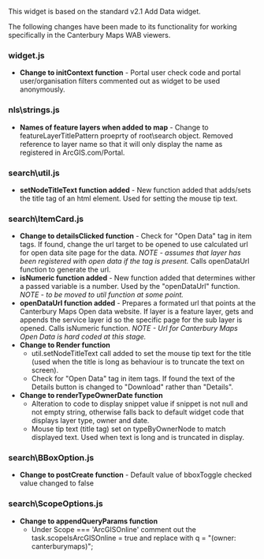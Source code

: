 This widget is based on the standard v2.1 Add Data widget.

The following changes have been made to its functionality for working specifically in the Canterbury Maps WAB viewers.

### widget.js ###
- **Change to initContext function** - Portal user check code and portal user/organisation filters commented out as widget to be used anonymously.


### nls\strings.js ###

- **Names of feature layers when added to map** - Change to featureLayerTitlePattern proeprty of root\search object.  Removed reference to layer name so that it will only display the name as registered in ArcGIS.com/Portal.  


### search\util.js ###

- **setNodeTitleText function added** - New function added that adds/sets the title tag of an html element.  Used for setting the mouse tip text.


### search\ItemCard.js ###

- **Change to detailsClicked function** - Check for "Open Data" tag in item tags.  If found, change the url target to be opened to use calculated url for open data site page for the data.  *NOTE - assumes that layer has been registered with open data if the tag is present.*  Calls openDataUrl function to generate the url.
- **isNumeric function added** - New function added that determines wither a passed variable is a number.  Used by the "openDataUrl" function.  *NOTE - to be moved to util function at some point.*
- **openDataUrl function added** - Prepares a formated url that points at the Canterbury Maps Open data website.  If layer is a feature layer, gets and appends the service layer id so the specific page for the sub layer is opened.  Calls isNumeric function.  *NOTE - Url for Canterbury Maps Open Data is hard coded at this stage.* 
- **Change to Render function** 
	- util.setNodeTitleText call added to set the mouse tip text for the title (used when the title is long as behaviour is to truncate the text on screen).
	- Check for "Open Data" tag in item tags.  If found the text of the Details button is changed to "Download" rather than "Details".
- **Change to renderTypeOwnerDate function** 
	- Alteration to code to display snippet value if snippet is not null and not empty string, otherwise falls back to default widget code that displays layer type, owner and date. 
	- Mouse tip text (title tag) set on typeByOwnerNode to match displayed text.  Used when text is long and is truncated in display.    

### search\BBoxOption.js ###
 
- **Change to postCreate function** - Default value of bboxToggle checked value changed to false

### search\ScopeOptions.js ###

- **Change to appendQueryParams function** 
	- Under Scope === 'ArcGISOnline'  comment out the task.scopeIsArcGISOnline = true and replace with q = "(owner: canterburymaps)";

